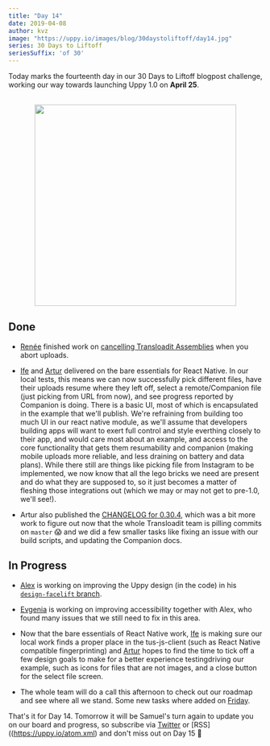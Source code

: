 ```yaml
---
title: "Day 14"
date: 2019-04-08
author: kvz
image: "https://uppy.io/images/blog/30daystoliftoff/day14.jpg"
series: 30 Days to Liftoff
seriesSuffix: 'of 30'
---
```


Today marks the fourteenth day in our 30 Days to Liftoff blogpost challenge, working our way towards launching Uppy 1.0 on **April 25**.  

<center><br /><img width="400" src="/images/blog/30daystoliftoff/day14.jpg"><br /></center>

<!--more-->

## Done

- [Renée](https://github.com/goto-bus-stop) finished work on [cancelling Transloadit Assemblies](https://github.com/transloadit/uppy/pull/1431) when you abort uploads.

- [Ife](https://github.com/ifedapoolarewaju) and [Artur](https://github.com/arturi) delivered on the bare essentials for React Native. In our local tests, this means we can now successfully pick different files, have their uploads resume where they left off, select a remote/Companion file (just picking from URL from now), and see progress reported by Companion is doing. There is a basic UI, most of which is encapsulated in the example that we'll publish. We're refraining from building too much UI in our react native module, as we'll assume that developers building apps will want to exert full control and style everthing closely to their app, and would care most about an example, and access to the core functionality that gets them resumability and companion (making mobile uploads more reliable, and less draining on battery and data plans). While there still are things like picking file from Instagram to be implemented, we now know that all the lego bricks we need are present and do what they are supposed to, so it just becomes a matter of fleshing those integrations out (which we may or may not get to pre-1.0, we'll see!).

- Artur also published the [CHANGELOG for 0.30.4](https://github.com/transloadit/uppy/commit/845369f0e56b49ab51d4d01909dfdac6f60b1748), which was a bit more work to figure out now that the whole Transloadit team is pilling commits on `master` :scream: and we did a few smaller tasks like fixing an issue with our build scripts, and updating the Companion docs.

## In Progress

- [Alex](https://github.com/nqst) is working on improving the Uppy design (in the code) in his [`design-facelift` branch](https://github.com/transloadit/uppy/compare/master...nqst:design-facelift).

- [Evgenia](https://github.com/lakesare) is working on improving accessibility together with Alex, who found many issues that we still need to fix in this area.

- Now that the bare essentials of React Native work, [Ife](https://github.com/ifedapoolarewaju) is making sure our local work finds a proper place in the tus-js-client (such as React Native compatible fingerprinting) and [Artur](https://github.com/arturi) hopes to find the time to tick off a few design goals to make for a better experience testingdriving our example, such as icons for files that are not images, and a close button for the select file screen.

- The whole team will do a call this afternoon to check out our roadmap and see where all we stand. Some new tasks where added on [Friday](/blog/2019/04/liftoff-11/).


That's it for Day 14. Tomorrow it will be Samuel's turn again to update you on our board and progress, so subscribe via [Twitter](https://twitter.com/uppy_io) or [RSS]((https://uppy.io/atom.xml) and don't miss out on Day 15 :dog:
